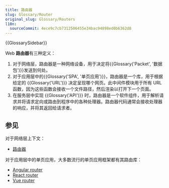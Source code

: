 ```yaml
---
title: 路由器
slug: Glossary/Router
original_slug: Glossary/Routers
l10n:
  sourceCommit: 4ece9c7cb7312506455e34bac94898ed0b6362d8
---
```


{{GlossarySidebar}}

Web **路由器**有三种定义：

1. 对于网络层，路由器是一种网络设备，用于决定将{{Glossary('Packet', '数据包')}}发送到何处。
2. 对于应用层中的{{Glossary('SPA', '单页应用')}}，路由器是一个库，用于根据给定的 {{Glossary('URL')}} 决定呈现哪个网页。此中间件模块用于所有 URL 函数，因为这些函数会接收一个文件路径，然后渲染以打开下一个页面。
3. 在服务层中实现 {{Glossary('API')}} 时，路由器是一个软件组件，用于解析请求并将请求定向或路由到程序中的各种处理器。路由器代码通常会接收处理器的响应，并将其返回给请求者。

## 参见

对于网络层上下文：

- [路由器](https://zh.wikipedia.org/wiki/路由器)

对于应用层中的单页应用，大多数流行的单页应用框架都有其路由库：

- [Angular router](https://angular.io/guide/router)
- [React router](https://reactrouter.com/)
- [Vue router](https://router.vuejs.org)
